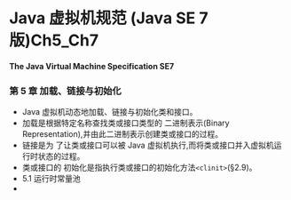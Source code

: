 # Java 虚拟机规范 (Java SE 7 版)Ch5_Ch7
#### The Java Virtual Machine Specification SE7

### 第 5 章 加载、链接与初始化
* Java 虚拟机动态地加载、链接与初始化类和接口。
* 加载是根据特定名称查找类或接口类型的 二进制表示(Binary Representation),并由此二进制表示创建类或接口的过程。
* 链接是为 了让类或接口可以被 Java 虚拟机执行,而将类或接口并入虚拟机运行时状态的过程。
* 类或接口的 初始化是指执行类或接口的初始化方法`<clinit>`(§2.9)。
* 5.1 运行时常量池
* 
